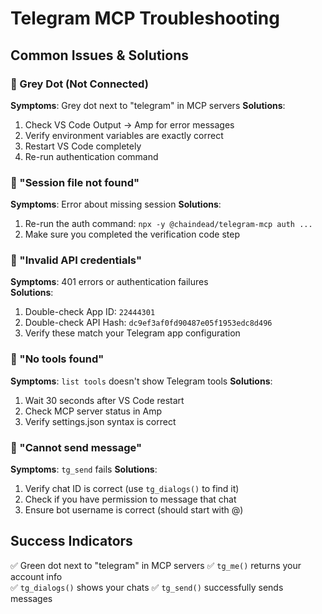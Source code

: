 # Telegram MCP Troubleshooting

## Common Issues & Solutions

### 🔴 Grey Dot (Not Connected)

**Symptoms**: Grey dot next to "telegram" in MCP servers
**Solutions**:

1. Check VS Code Output → Amp for error messages
2. Verify environment variables are exactly correct
3. Restart VS Code completely
4. Re-run authentication command

### 🔴 "Session file not found"

**Symptoms**: Error about missing session
**Solutions**:

1. Re-run the auth command: `npx -y @chaindead/telegram-mcp auth ...`
2. Make sure you completed the verification code step

### 🔴 "Invalid API credentials"

**Symptoms**: 401 errors or authentication failures  
**Solutions**:

1. Double-check App ID: `22444301`
2. Double-check API Hash: `dc9ef3af0fd90487e05f1953edc8d496`
3. Verify these match your Telegram app configuration

### 🔴 "No tools found"

**Symptoms**: `list tools` doesn't show Telegram tools
**Solutions**:

1. Wait 30 seconds after VS Code restart
2. Check MCP server status in Amp
3. Verify settings.json syntax is correct

### 🔴 "Cannot send message"

**Symptoms**: `tg_send` fails
**Solutions**:

1. Verify chat ID is correct (use `tg_dialogs()` to find it)
2. Check if you have permission to message that chat
3. Ensure bot username is correct (should start with @)

## Success Indicators

✅ Green dot next to "telegram" in MCP servers
✅ `tg_me()` returns your account info  
✅ `tg_dialogs()` shows your chats
✅ `tg_send()` successfully sends messages
